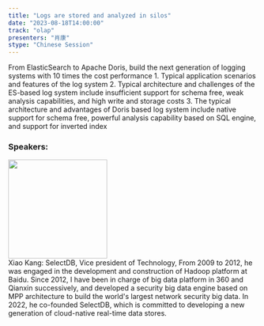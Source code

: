 ```yaml
---
title: "Logs are stored and analyzed in silos"
date: "2023-08-18T14:00:00" 
track: "olap"
presenters: "肖康"
stype: "Chinese Session"
---
```

From ElasticSearch to Apache Doris, build the next generation of logging systems with 10 times the cost performance 1. Typical application scenarios and features of the log system 2. Typical architecture and challenges of the ES-based log system include insufficient support for schema free, weak analysis capabilities, and high write and storage costs 3. The typical architecture and advantages of Doris based log system include native support for schema free, powerful analysis capability based on SQL engine, and support for inverted index
 ### Speakers: 
 <img src="https://img.bagevent.com/resource/20230617/2348401570.png" width="200" /><br>Xiao Kang: SelectDB, Vice president of Technology, From 2009 to 2012, he was engaged in the development and construction of Hadoop platform at Baidu.
Since 2012, I have been in charge of big data platform in 360 and Qianxin successively, and developed a security big data engine based on MPP architecture to build the world's largest network security big data.
In 2022, he co-founded SelectDB, which is committed to developing a new generation of cloud-native real-time data stores.
 <br><br>